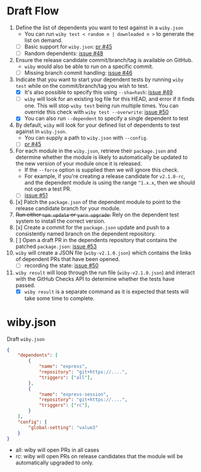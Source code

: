 # Draft Flow

1. Define the list of dependents you want to test against in a `wiby.json`
   - You can run `wiby test < random n | downloaded n >` to generate the list on demand.
   - [ ] Basic support for `wiby.json`: [pr #45](https://github.com/pkgjs/wiby/pull/45)
   - [ ] Random dependents: [issue #48](https://github.com/pkgjs/wiby/issues/48)
1. Ensure the release candidate commit/branch/tag is available on GitHub.
   - `wiby` would also be able to run on a specific commit.
   - [ ] Missing branch commit handling: [issue #46](https://github.com/pkgjs/wiby/issues/46)
1. Indicate that you want to start your dependent tests by running `wiby test` while on the commit/branch/tag you wish to test.
   - [x] It's also possible to specify this using `--sha=hash`: [issue #49](https://github.com/pkgjs/wiby/issues/49)
   - [ ] `wiby` will look for an existing log file for this HEAD, and error if it finds one. This will stop `wiby test` being run multiple times. You can override this check with `wiby test --overwrite`: [issue #50](https://github.com/pkgjs/wiby/issues/50)
   - [x] You can also run `--dependent` to specify a single dependent to test
1. By default, `wiby` will look for your defined list of dependents to test against in `wiby.json`.
   - You can supply a path to `wiby.json` with `--config`.
   - [ ] [pr #45](https://github.com/pkgjs/wiby/pull/45)
1. For each module in the `wiby.json`, retrieve their `package.json` and determine whether the module is likely to automatically be updated to the new version of your module once it is released.
    - If the `--force` option is supplied then we will ignore this check.
    - For example, if you're creating a release candidate for `v2.1.0-rc`, and the dependent module is using the range `^1.x.x`, then we should not open a test PR.
    - [ ] [issue #51](https://github.com/pkgjs/wiby/issues/51)
1. [x] Patch the `package.json` of the dependent module to point to the release candidate branch for your module.
1. ~~Run either `npm update` or `yarn upgrade`.~~ Rely on the dependent test system to install the correct version.
1. [x] Create a commit for the `package.json` update and push to a consistently named branch on the dependent repository.
1. [ ] Open a draft PR in the dependents repository that contains the patched `package.json`: [issue #53](https://github.com/pkgjs/wiby/issues/53)
1. `wiby` will create a JSON file (`wiby-v2.1.0.json`) which contains the links of dependent PRs that have been opened.
    - [ ] recording the state: [issue #50](https://github.com/pkgjs/wiby/issues/50)
1. `wiby result` will loop through the run file (`wiby-v2.1.0.json`) and interact with the GitHub Checks API to determine whether the tests have passed.
   - [x] `wiby result` is a separate command as it is expected that tests will take some time to complete.

# wiby.json

Draft `wiby.json`

```json
{
    "dependents": [
        {
            "name": "express",
            "repository": "git+https://....",
            "triggers": ["all"],
        },
        {
            "name": "express-session",
            "repository": "git+https://....",
            "triggers": ["rc"],
        }
    ],
    "config": {
        "global-setting": "value3"
    }
}
```

- all: wiby will open PRs in all cases
- rc: wiby will open PRs on release candidates that the module will be automatically upgraded to only.
